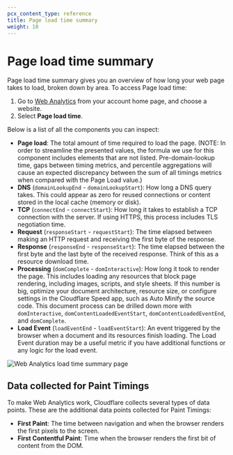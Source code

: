 ```yaml
---
pcx_content_type: reference
title: Page load time summary
weight: 10
---
```


# Page load time summary

Page load time summary gives you an overview of how long your web page takes to load, broken down by area. To access Page load time:

1. Go to [Web Analytics](https://dash.cloudflare.com/?to=/:account/web-analytics) from your account home page, and choose a website.
2. Select **Page load time**.

Below is a list of all the components you can inspect:

- **Page load**: The total amount of time required to load the page. (NOTE: In order to streamline the presented values, the formula we use for this component includes elements that are not listed. Pre-domain-lookup time, gaps between timing metrics, and percentile aggregations will cause an expected discrepancy between the sum of all timings metrics when compared with the Page Load value.)
- **DNS** (`domainLookupEnd` - `domainLookupStart`): How long a DNS query takes. This could appear as zero for reused connections or content stored in the local cache (memory or disk).
- **TCP** (`connectEnd` - `connectStart`): How long it takes to establish a TCP connection with the server. If using HTTPS, this process includes TLS negotiation time.
- **Request** (`responseStart` - `requestStart`): The time elapsed between making an HTTP request and receiving the first byte of the response.
- **Response** (`responseEnd` - `responseStart`): The time elapsed between the first byte and the last byte of the received response. Think of this as a resource download time.
- **Processing** (`domComplete` - `domInteractive`): How long it took to render the page. This includes loading any resources that block page rendering, including images, scripts, and style sheets. If this number is big, optimize your document architecture, resource size, or configure settings in the Cloudflare Speed app, such as Auto Minify the source code. This document process can be drilled down more with `domInteractive`, `domContentLoadedEventStart`, `domContentLoadedEventEnd`, and `domComplete`.
- **Load Event** (`loadEventEnd` - `loadEventStart`): An event triggered by the browser when a document and its resources finish loading. The Load Event duration may be a useful metric if you have additional functions or any logic for the load event.

![Web Analytics load time summary page](/images/analytics/web-analytics/dash-web_analytics-page_load_time.png)

## Data collected for Paint Timings

To make Web Analytics work, Cloudflare collects several types of data points. These are the additional data points collected for Paint Timings:

- **First Paint**: The time between navigation and when the browser renders the first pixels to the screen.
- **First Contentful Paint**: Time when the browser renders the first bit of content from the DOM.
